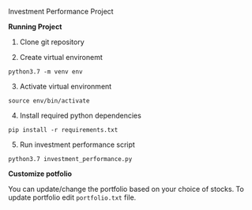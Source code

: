 Investment Performance Project


**Running Project**
1. Clone git repository

2. Create virtual environemt
```shell
python3.7 -m venv env
```

3. Activate virtual environment
```shell
source env/bin/activate
```

4. Install required python dependencies
```shell
pip install -r requirements.txt
```

5. Run investment performance script
```shell
python3.7 investment_performance.py
```

**Customize potfolio**

You can update/change the portfolio based on your choice of stocks.
To update portfolio edit `portfolio.txt` file.

